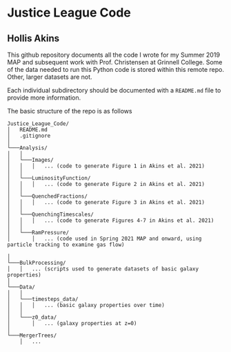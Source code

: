 # Justice League Code
## Hollis Akins

This github repository documents all the code I wrote for my Summer 2019 MAP and subsequent work with Prof. Christensen at Grinnell College. 
Some of the data needed to run this Python code is stored within this remote repo. Other, larger datasets are not. 

Each individual subdirectory should be documented with a `README.md` file to provide more information. 

The basic structure of the repo is as follows

```
Justice_League_Code/
│   README.md
│   .gitignore     
│
└───Analysis/
│   │
│   └───Images/ 
│   │   │   ... (code to generate Figure 1 in Akins et al. 2021)
│   │
│   └───LuminosityFunction/ 
│   │   │   ... (code to generate Figure 2 in Akins et al. 2021)
│   │
│   └───QuenchedFractions/
│   │   │   ... (code to generate Figure 3 in Akins et al. 2021)
│   │
│   └───QuenchingTimescales/ 
│   │   │   ... (code to generate Figures 4-7 in Akins et al. 2021)
│   │
│   └───RamPressure/
│       │   ... (code used in Spring 2021 MAP and onward, using particle tracking to examine gas flow)

│   
└───BulkProcessing/
│   │   ... (scripts used to generate datasets of basic galaxy properties)
│
└───Data/
│   │
│   └───timesteps_data/
│   │   │   ... (basic galaxy properties over time)
│   │
│   └───z0_data/
│       │   ... (galaxy properties at z=0)
│   
└───MergerTrees/
    │   ...
```

